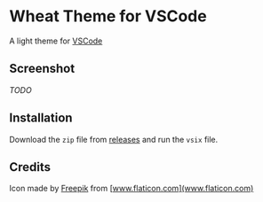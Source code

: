 # Wheat Theme for VSCode

A light theme for [VSCode](https://code.visualstudio.com)

## Screenshot

*TODO*

## Installation

Download the `zip` file from [releases](https://github.com/mackilinen/wheat-theme/releases) and run the `vsix` file.

## Credits

Icon made by [Freepik](https://www.flaticon.com/authors/freepik) from [www.flaticon.com](www.flaticon.com)
